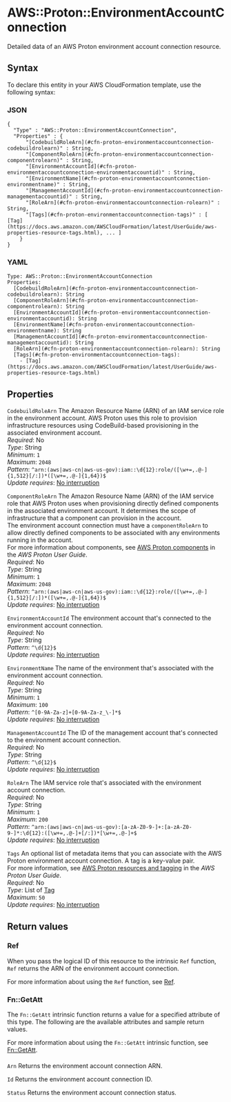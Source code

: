 # AWS::Proton::EnvironmentAccountConnection<a name="aws-resource-proton-environmentaccountconnection"></a>

Detailed data of an AWS Proton environment account connection resource\.

## Syntax<a name="aws-resource-proton-environmentaccountconnection-syntax"></a>

To declare this entity in your AWS CloudFormation template, use the following syntax:

### JSON<a name="aws-resource-proton-environmentaccountconnection-syntax.json"></a>

```
{
  "Type" : "AWS::Proton::EnvironmentAccountConnection",
  "Properties" : {
      "[CodebuildRoleArn](#cfn-proton-environmentaccountconnection-codebuildrolearn)" : String,
      "[ComponentRoleArn](#cfn-proton-environmentaccountconnection-componentrolearn)" : String,
      "[EnvironmentAccountId](#cfn-proton-environmentaccountconnection-environmentaccountid)" : String,
      "[EnvironmentName](#cfn-proton-environmentaccountconnection-environmentname)" : String,
      "[ManagementAccountId](#cfn-proton-environmentaccountconnection-managementaccountid)" : String,
      "[RoleArn](#cfn-proton-environmentaccountconnection-rolearn)" : String,
      "[Tags](#cfn-proton-environmentaccountconnection-tags)" : [ [Tag](https://docs.aws.amazon.com/AWSCloudFormation/latest/UserGuide/aws-properties-resource-tags.html), ... ]
    }
}
```

### YAML<a name="aws-resource-proton-environmentaccountconnection-syntax.yaml"></a>

```
Type: AWS::Proton::EnvironmentAccountConnection
Properties: 
  [CodebuildRoleArn](#cfn-proton-environmentaccountconnection-codebuildrolearn): String
  [ComponentRoleArn](#cfn-proton-environmentaccountconnection-componentrolearn): String
  [EnvironmentAccountId](#cfn-proton-environmentaccountconnection-environmentaccountid): String
  [EnvironmentName](#cfn-proton-environmentaccountconnection-environmentname): String
  [ManagementAccountId](#cfn-proton-environmentaccountconnection-managementaccountid): String
  [RoleArn](#cfn-proton-environmentaccountconnection-rolearn): String
  [Tags](#cfn-proton-environmentaccountconnection-tags): 
    - [Tag](https://docs.aws.amazon.com/AWSCloudFormation/latest/UserGuide/aws-properties-resource-tags.html)
```

## Properties<a name="aws-resource-proton-environmentaccountconnection-properties"></a>

`CodebuildRoleArn`  <a name="cfn-proton-environmentaccountconnection-codebuildrolearn"></a>
The Amazon Resource Name \(ARN\) of an IAM service role in the environment account\. AWS Proton uses this role to provision infrastructure resources using CodeBuild\-based provisioning in the associated environment account\.  
*Required*: No  
*Type*: String  
*Minimum*: `1`  
*Maximum*: `2048`  
*Pattern*: `^arn:(aws|aws-cn|aws-us-gov):iam::\d{12}:role/([\w+=,.@-]{1,512}[/:])*([\w+=,.@-]{1,64})$`  
*Update requires*: [No interruption](https://docs.aws.amazon.com/AWSCloudFormation/latest/UserGuide/using-cfn-updating-stacks-update-behaviors.html#update-no-interrupt)

`ComponentRoleArn`  <a name="cfn-proton-environmentaccountconnection-componentrolearn"></a>
The Amazon Resource Name \(ARN\) of the IAM service role that AWS Proton uses when provisioning directly defined components in the associated environment account\. It determines the scope of infrastructure that a component can provision in the account\.  
The environment account connection must have a `componentRoleArn` to allow directly defined components to be associated with any environments running in the account\.  
For more information about components, see [AWS Proton components](https://docs.aws.amazon.com/proton/latest/userguide/ag-components.html) in the *AWS Proton User Guide*\.  
*Required*: No  
*Type*: String  
*Minimum*: `1`  
*Maximum*: `2048`  
*Pattern*: `^arn:(aws|aws-cn|aws-us-gov):iam::\d{12}:role/([\w+=,.@-]{1,512}[/:])*([\w+=,.@-]{1,64})$`  
*Update requires*: [No interruption](https://docs.aws.amazon.com/AWSCloudFormation/latest/UserGuide/using-cfn-updating-stacks-update-behaviors.html#update-no-interrupt)

`EnvironmentAccountId`  <a name="cfn-proton-environmentaccountconnection-environmentaccountid"></a>
The environment account that's connected to the environment account connection\.  
*Required*: No  
*Type*: String  
*Pattern*: `^\d{12}$`  
*Update requires*: [No interruption](https://docs.aws.amazon.com/AWSCloudFormation/latest/UserGuide/using-cfn-updating-stacks-update-behaviors.html#update-no-interrupt)

`EnvironmentName`  <a name="cfn-proton-environmentaccountconnection-environmentname"></a>
The name of the environment that's associated with the environment account connection\.  
*Required*: No  
*Type*: String  
*Minimum*: `1`  
*Maximum*: `100`  
*Pattern*: `^[0-9A-Za-z]+[0-9A-Za-z_\-]*$`  
*Update requires*: [No interruption](https://docs.aws.amazon.com/AWSCloudFormation/latest/UserGuide/using-cfn-updating-stacks-update-behaviors.html#update-no-interrupt)

`ManagementAccountId`  <a name="cfn-proton-environmentaccountconnection-managementaccountid"></a>
The ID of the management account that's connected to the environment account connection\.  
*Required*: No  
*Type*: String  
*Pattern*: `^\d{12}$`  
*Update requires*: [No interruption](https://docs.aws.amazon.com/AWSCloudFormation/latest/UserGuide/using-cfn-updating-stacks-update-behaviors.html#update-no-interrupt)

`RoleArn`  <a name="cfn-proton-environmentaccountconnection-rolearn"></a>
The IAM service role that's associated with the environment account connection\.  
*Required*: No  
*Type*: String  
*Minimum*: `1`  
*Maximum*: `200`  
*Pattern*: `^arn:(aws|aws-cn|aws-us-gov):[a-zA-Z0-9-]+:[a-zA-Z0-9-]*:\d{12}:([\w+=,.@-]+[/:])*[\w+=,.@-]+$`  
*Update requires*: [No interruption](https://docs.aws.amazon.com/AWSCloudFormation/latest/UserGuide/using-cfn-updating-stacks-update-behaviors.html#update-no-interrupt)

`Tags`  <a name="cfn-proton-environmentaccountconnection-tags"></a>
An optional list of metadata items that you can associate with the AWS Proton environment account connection\. A tag is a key\-value pair\.  
For more information, see [AWS Proton resources and tagging](https://docs.aws.amazon.com/proton/latest/userguide/resources.html) in the *AWS Proton User Guide*\.  
*Required*: No  
*Type*: List of [Tag](https://docs.aws.amazon.com/AWSCloudFormation/latest/UserGuide/aws-properties-resource-tags.html)  
*Maximum*: `50`  
*Update requires*: [No interruption](https://docs.aws.amazon.com/AWSCloudFormation/latest/UserGuide/using-cfn-updating-stacks-update-behaviors.html#update-no-interrupt)

## Return values<a name="aws-resource-proton-environmentaccountconnection-return-values"></a>

### Ref<a name="aws-resource-proton-environmentaccountconnection-return-values-ref"></a>

When you pass the logical ID of this resource to the intrinsic `Ref` function, `Ref` returns the ARN of the environment account connection\.

For more information about using the `Ref` function, see [Ref](https://docs.aws.amazon.com/AWSCloudFormation/latest/UserGuide/intrinsic-function-reference-ref.html)\.

### Fn::GetAtt<a name="aws-resource-proton-environmentaccountconnection-return-values-fn--getatt"></a>

The `Fn::GetAtt` intrinsic function returns a value for a specified attribute of this type\. The following are the available attributes and sample return values\.

For more information about using the `Fn::GetAtt` intrinsic function, see [Fn::GetAtt](https://docs.aws.amazon.com/AWSCloudFormation/latest/UserGuide/intrinsic-function-reference-getatt.html)\.

#### <a name="aws-resource-proton-environmentaccountconnection-return-values-fn--getatt-fn--getatt"></a>

`Arn`  <a name="Arn-fn::getatt"></a>
Returns the environment account connection ARN\.

`Id`  <a name="Id-fn::getatt"></a>
Returns the environment account connection ID\.

`Status`  <a name="Status-fn::getatt"></a>
Returns the environment account connection status\.